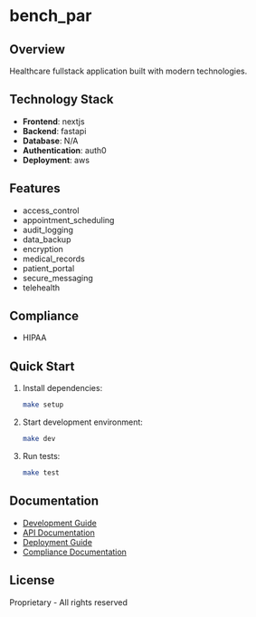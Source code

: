 # bench_par

## Overview
Healthcare fullstack application built with modern technologies.

## Technology Stack
- **Frontend**: nextjs
- **Backend**: fastapi
- **Database**: N/A
- **Authentication**: auth0
- **Deployment**: aws

## Features
- access_control
- appointment_scheduling
- audit_logging
- data_backup
- encryption
- medical_records
- patient_portal
- secure_messaging
- telehealth

## Compliance
- HIPAA

## Quick Start

1. Install dependencies:
   ```bash
   make setup
   ```

2. Start development environment:
   ```bash
   make dev
   ```

3. Run tests:
   ```bash
   make test
   ```

## Documentation
- [Development Guide](docs/DEVELOPMENT.md)
- [API Documentation](docs/API.md)
- [Deployment Guide](docs/DEPLOYMENT.md)
- [Compliance Documentation](docs/COMPLIANCE.md)

## License
Proprietary - All rights reserved
